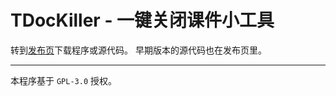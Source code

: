 # TDocKiller - 一键关闭课件小工具


转到[发布页](https://github.com/cjhdevact/TDocKiller/releases)下载程序或源代码。
早期版本的源代码也在发布页里。


------------


本程序基于 `GPL-3.0` 授权。
